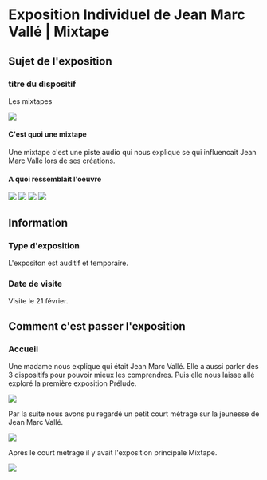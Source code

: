 # Exposition Individuel de Jean Marc Vallé | Mixtape

## Sujet de l'exposition

### titre du dispositif

Les mixtapes

<img src="../exposition_individuel/medias/" >

#### C'est quoi une mixtape

Une mixtape c'est une piste audio qui nous explique se qui influencait Jean Marc Vallé lors de ses créations. 

#### A quoi ressemblait l'oeuvre

<img src="../exposition_individuel/medias/" >

<img src="../exposition_individuel/medias/" >

<img src="../exposition_individuel/medias/" >

<img src="../exposition_individuel/medias/" >

## Information

### 



### Type d'exposition 
L'expositon est auditif et temporaire.

### Date de visite

Visite le 21 février.









## Comment c'est passer l'exposition

### Accueil
Une madame nous explique qui était Jean Marc Vallé. Elle a aussi parler des 3 dispositifs pour pouvoir mieux les comprendres. Puis elle nous laisse allé exploré la première exposition Prélude. 

<img src="../exposition_individuel/medias/" >

Par la suite nous avons pu regardé un petit court métrage sur la jeunesse de Jean Marc Vallé.

<img src="../exposition_individuel/medias/" >

Après le court métrage il y avait l'exposition principale Mixtape.

<img src="../exposition_individuel/medias/" >



